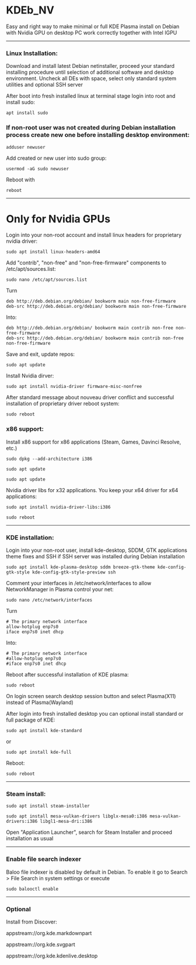 # KDEb_NV
Easy and right way to make minimal or full KDE Plasma install on Debian with Nvidia GPU on desktop PC work correctly together with Intel IGPU 

---

### Linux Installation: 

Download and install latest Debian netinstaller, proceed your standard installing procedure until selection of additional software and desktop environment. Uncheck all DEs with space, select only standard system utilities and optional SSH server 

After boot into fresh installed linux at terminal stage login into root and install sudo:

```
apt install sudo 
```

### If non-root user was not created during Debian installation process create new one before installing desktop environment:

```
adduser newuser
```

Add created or new user into sudo group:

```
usermod -aG sudo newuser
```

 Reboot with

```
reboot
```

---

# Only for Nvidia GPUs 

  
Login into your non-root account and install linux headers for proprietary nvidia driver:

```
sudo apt install linux-headers-amd64 
```

Add "contrib", "non-free" and "non-free-firmware" components to /etc/apt/sources.list:

```
sudo nano /etc/apt/sources.list  
```

Turn

```
deb http://deb.debian.org/debian/ bookworm main non-free-firmware 
deb-src http://deb.debian.org/debian/ bookworm main non-free-firmware
```

Into:

```
deb http://deb.debian.org/debian/ bookworm main contrib non-free non-free-firmware 
deb-src http://deb.debian.org/debian/ bookworm main contrib non-free non-free-firmware
```

Save and exit, update repos:

```
sudo apt update
```

Install Nvidia dirver:

```
sudo apt install nvidia-driver firmware-misc-nonfree
```

After standard message about nouveau driver conflict and successful installation of proprietary driver reboot system:

```
sudo reboot
```
### x86 support:


Install x86 support for x86 applications (Steam, Games, Davinci Resolve, etc.)

```
sudo dpkg --add-architecture i386
```

```
sudo apt update
```

```
sudo apt update
```

Nvidia driver libs for x32 applications. You keep your x64 driver for x64 applications:

```
sudo apt install nvidia-driver-libs:i386
```

```
sudo reboot
```
---

### KDE installation:

Login into your non-root user, install kde-desktop, SDDM, GTK applications theme fixes and SSH if SSH server was installed during Debian installation

```
sudo apt install kde-plasma-desktop sddm breeze-gtk-theme kde-config-gtk-style kde-config-gtk-style-preview ssh
```

Comment your interfaces in /etc/network/interfaces to allow NetworkManager in Plasma control your net:

```
sudo nano /etc/network/interfaces
```

Turn

```
# The primary network interface
allow-hotplug enp7s0
iface enp7s0 inet dhcp
```
Into:

```
# The primary network interface
#allow-hotplug enp7s0
#iface enp7s0 inet dhcp
```
Reboot after successful installation of KDE plasma:

```
sudo reboot
```
On login screen search desktop session button and select Plasma(X11) instead of Plasma(Wayland)

After login into fresh installed desktop you can optional install standard or full package of KDE:

```
sudo apt install kde-standard
```

or

```
sudo apt install kde-full
```

Reboot:

```
sudo reboot
```

---

### Steam install:

```
sudo apt install steam-installer
```

```
sudo apt install mesa-vulkan-drivers libglx-mesa0:i386 mesa-vulkan-drivers:i386 libgl1-mesa-dri:i386
```

Open "Application Launcher", search for Steam Installer and proceed installation as usual

---

### Enable file search indexer 

Baloo file indexer is disabled by default in Debian. To enable it go to Search > File Search in system settings or execute

```
sudo balooctl enable
```

---

### Optional

Install from Discover:

appstream://org.kde.markdownpart

appstream://org.kde.svgpart

appstream://org.kde.kdenlive.desktop
